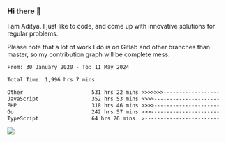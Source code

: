 ### Hi there 👋

I am Aditya. I just like to code, and come up with innovative solutions for regular problems.

Please note that a lot of work I do is on Gitlab and other branches than master, so my contribution graph will be complete mess.

<!--START_SECTION:waka-->

```txt
From: 30 January 2020 - To: 11 May 2024

Total Time: 1,996 hrs 7 mins

Other                      531 hrs 22 mins >>>>>>>------------------   26.62 %
JavaScript                 352 hrs 53 mins >>>>---------------------   17.68 %
PHP                        318 hrs 46 mins >>>>---------------------   15.97 %
Go                         242 hrs 57 mins >>>----------------------   12.17 %
TypeScript                 64 hrs 26 mins  >------------------------   03.23 %
```

<!--END_SECTION:waka-->

![](https://komarev.com/ghpvc/?username=BrainBuzzer)
